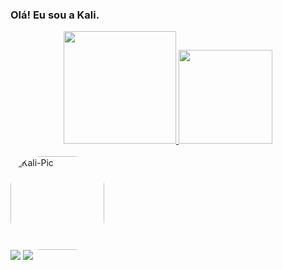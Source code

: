 ### **Olá! Eu sou a Kali.**

<div align="center">
  <a href="https://github.com/kalinemaciel">
  <img height="180em" src="https://github-readme-stats.vercel.app/api?username=kalinemaciel&show_icons=true&theme=radical&include_all_commits=true&count_private=true"/>
  <img height="150em" src="https://github-readme-stats.vercel.app/api/top-langs/?username=kalinemaciel&layout=compact&langs_count=7&theme=radical"/>
</div>
  
<div style="display: inline_block"><br>
  <img align="center" alt="Kali-Pic" height="150" style="border-radius:50px;" src="https://i.picasion.com/pic91/22c1632179ccb2f5faff06298e27c14a.gif">
</div>
  
<div> 
  <a href="https://www.instagram.com/_kaligurl/?hl=pt" target="_blank"><img src="https://img.shields.io/badge/-Instagram-%23E4405F?style=for-the-badge&logo=instagram&logoColor=white" target="_blank"></a>
  <a href="https://www.linkedin.com/in/kalinemaciel/" target="_blank"><img src="https://img.shields.io/badge/-LinkedIn-%230077B5?style=for-the-badge&logo=linkedin&logoColor=white" target="_blank"></a> 
</div>


